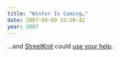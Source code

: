 ```yaml
---
title: "Winter Is Coming…"
date: 2007-09-09 15:20:42
year: 2007
---
```

…and <a href="http://www.streetknit.ca">StreetKnit</a> could <a href="http://www.streetknit.ca/?p=37">use your help</a>.
